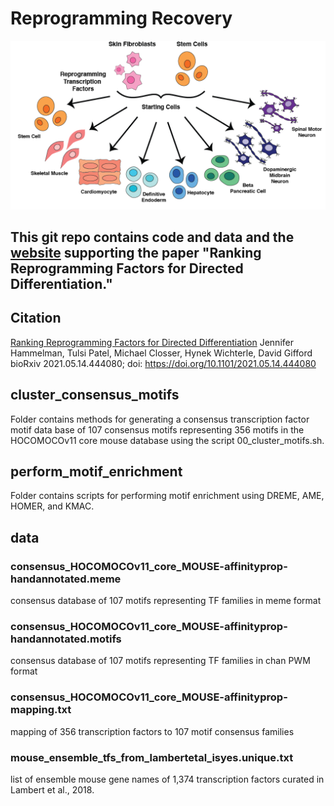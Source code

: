 # Reprogramming Recovery

![](docs/assets/reprogramming_schematic.png)

## This git repo contains code and data and the [website](https://cgs.csail.mit.edu/ReprogrammingRecovery/) supporting the paper "Ranking Reprogramming Factors for Directed Differentiation."

## Citation
[Ranking Reprogramming Factors for Directed Differentiation](https://www.biorxiv.org/content/10.1101/2021.05.14.444080v2)
Jennifer Hammelman, Tulsi Patel, Michael Closser, Hynek Wichterle, David Gifford
bioRxiv 2021.05.14.444080; doi: https://doi.org/10.1101/2021.05.14.444080 

## cluster_consensus_motifs
Folder contains methods for generating a consensus transcription factor motif data base of 107 consensus motifs representing 356 motifs in the HOCOMOCOv11 core mouse database using the script 00_cluster_motifs.sh.

## perform_motif_enrichment
Folder contains scripts for performing motif enrichment using DREME, AME, HOMER, and KMAC. 

## data
### consensus_HOCOMOCOv11_core_MOUSE-affinityprop-handannotated.meme
consensus database of 107 motifs representing TF families in meme format

### consensus_HOCOMOCOv11_core_MOUSE-affinityprop-handannotated.motifs
consensus database of 107 motifs representing TF families in chan PWM format

### consensus_HOCOMOCOv11_core_MOUSE-affinityprop-mapping.txt
mapping of 356 transcription factors to 107 motif consensus families

### mouse_ensemble_tfs_from_lambertetal_isyes.unique.txt
list of ensemble mouse gene names of 1,374 transcription factors curated in Lambert et al., 2018.
